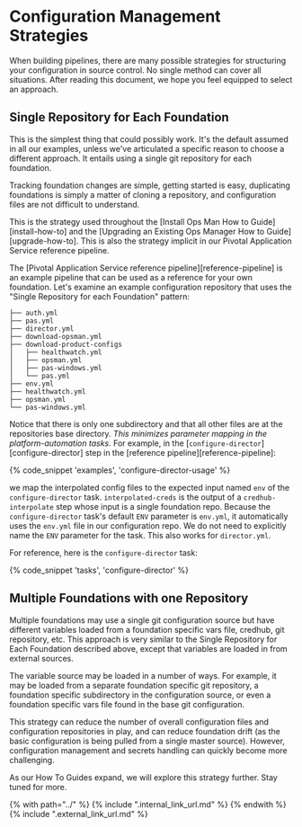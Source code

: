 # Configuration Management Strategies

When building pipelines,
there are many possible strategies
for structuring your configuration in source control.
No single method can cover all situations.
After reading this document,
we hope you feel equipped to select an approach.

## Single Repository for Each Foundation

This is the simplest thing that could possibly work.
It's the default assumed in all our examples,
unless we've articulated a specific reason to choose a different approach.
It entails using a single git repository for each foundation.

Tracking foundation changes are simple,
getting started is easy,
duplicating foundations is simply a matter of cloning a repository,
and configuration files are not difficult to understand.

This is the strategy used throughout the
[Install Ops Man How to Guide][install-how-to] and the
[Upgrading an Existing Ops Manager How to Guide][upgrade-how-to].
This is also the strategy implicit in our Pivotal Application Service reference pipeline.

The [Pivotal Application Service reference pipeline][reference-pipeline]
is an example pipeline that can be used
as a reference for your own foundation.
Let's examine an example configuration repository
that uses the "Single Repository for each Foundation" pattern:

```
├── auth.yml
├── pas.yml
├── director.yml
├── download-opsman.yml
├── download-product-configs
│   ├── healthwatch.yml
│   ├── opsman.yml
│   ├── pas-windows.yml
│   └── pas.yml
├── env.yml
├── healthwatch.yml
├── opsman.yml
└── pas-windows.yml
```

Notice that there is only one subdirectory
and that all other files are at the repositories base directory.
_This minimizes parameter mapping in the platform-automation tasks_.
For example, in the [`configure-director`][configure-director]
step in the [reference pipeline][reference-pipeline]: 

{% code_snippet 'examples', 'configure-director-usage' %}

we map the interpolated config files 
to the expected input named `env` of the `configure-director` task.
`interpolated-creds` is the output of a `credhub-interpolate` step
whose input is a single foundation repo.
Because the `configure-director` task's default `ENV` parameter is `env.yml`,
it automatically uses the `env.yml` file in our configuration repo. 
We do not need to explicitly name the `ENV` parameter for the task.
This also works for `director.yml`.

For reference, here is the `configure-director` task:

{% code_snippet 'tasks', 'configure-director' %}

## Multiple Foundations with one Repository

Multiple foundations may use a single git configuration source
but have different variables loaded 
from a foundation specific vars file, credhub, git repository, etc. 
This approach is very similar to the Single Repository for Each Foundation
described above,
except that variables are loaded in from external sources.

The variable source may be loaded in a number of ways. For example,
it may be loaded from a separate foundation specific git repository,
a foundation specific subdirectory in the configuration source, 
or even a foundation specific vars file found in the base git configuration.

This strategy can reduce the number of overall configuration files
and configuration repositories in play,
and can reduce foundation drift (as the basic configuration is being pulled 
from a single master source).
However,
configuration management and secrets handling
can quickly become more challenging.

As our How To Guides expand,
we will explore this strategy further.
Stay tuned for more.

{% with path="../" %}
    {% include ".internal_link_url.md" %}
{% endwith %}
{% include ".external_link_url.md" %}